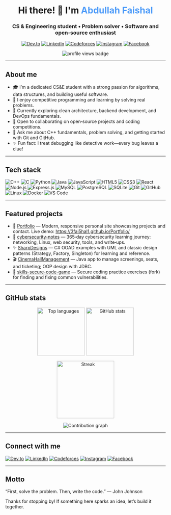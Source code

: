 <!-- Profile Header -->
<div align="center">
  <h1>Hi there! 👋 I'm <span style="color:#4F9CF9">Abdullah Faishal</span></h1>
  <h3>CS & Engineering student • Problem solver • Software and open‑source enthusiast</h3>

  <!-- Quick badges -->
  <p>
    <a href="https://dev.to/3fai5hal1"><img alt="Dev.to" src="https://img.shields.io/badge/Dev.to-0A0A0A?style=flat&logo=dev.to&logoColor=white"></a>
    <a href="https://linkedin.com/in/abdullahfaishal"><img alt="LinkedIn" src="https://img.shields.io/badge/LinkedIn-0A66C2?style=flat&logo=linkedin&logoColor=white"></a>
    <a href="https://codeforces.com/profile/3faishal1"><img alt="Codeforces" src="https://img.shields.io/badge/Codeforces-445f9d?style=flat&logo=codeforces&logoColor=white"></a>
    <a href="https://instagram.com/3fai5hal1"><img alt="Instagram" src="https://img.shields.io/badge/Instagram-E4405F?style=flat&logo=instagram&logoColor=white"></a>
    <a href="https://fb.com/3fai5hal1"><img alt="Facebook" src="https://img.shields.io/badge/Facebook-0866FF?style=flat&logo=facebook&logoColor=white"></a>
  </p>

  <img src="https://komarev.com/ghpvc/?username=3fai5hal1&label=Profile%20views&color=0e75b6&style=flat" alt="profile views badge" />
</div>

---

## About me
- 🎓 I’m a dedicated CS&E student with a strong passion for algorithms, data structures, and building useful software.
- 🧩 I enjoy competitive programming and learning by solving real problems.
- 🌱 Currently exploring clean architecture, backend development, and DevOps fundamentals.
- 🤝 Open to collaborating on open‑source projects and coding competitions.
- 💬 Ask me about C++ fundamentals, problem solving, and getting started with Git and GitHub.
- ✨ Fun fact: I treat debugging like detective work—every bug leaves a clue!

---

## Tech stack
<p>
  <!-- Languages -->
  <img alt="C++" src="https://img.shields.io/badge/C++-00599C?style=flat&logo=cplusplus&logoColor=white" />
  <img alt="C" src="https://img.shields.io/badge/C-A8B9CC?style=flat&logo=c&logoColor=black" />
  <img alt="Python" src="https://img.shields.io/badge/Python-3776AB?style=flat&logo=python&logoColor=white" />
  <img alt="Java" src="https://img.shields.io/badge/Java-007396?style=flat&logo=openjdk&logoColor=white" />
  <img alt="JavaScript" src="https://img.shields.io/badge/JavaScript-323330?style=flat&logo=javascript&logoColor=F7DF1E" />

  <!-- Web / Frameworks -->
  <img alt="HTML5" src="https://img.shields.io/badge/HTML5-e34f26?style=flat&logo=html5&logoColor=white" />
  <img alt="CSS3" src="https://img.shields.io/badge/CSS3-1572B6?style=flat&logo=css3&logoColor=white" />
  <img alt="React" src="https://img.shields.io/badge/React-20232A?style=flat&logo=react&logoColor=61DAFB" />
  <img alt="Node.js" src="https://img.shields.io/badge/Node.js-43853D?style=flat&logo=node.js&logoColor=white" />
  <img alt="Express.js" src="https://img.shields.io/badge/Express.js-000000?style=flat&logo=express&logoColor=white" />

  <!-- Databases -->
  <img alt="MySQL" src="https://img.shields.io/badge/MySQL-005C84?style=flat&logo=mysql&logoColor=white" />
  <img alt="PostgreSQL" src="https://img.shields.io/badge/PostgreSQL-316192?style=flat&logo=postgresql&logoColor=white" />
  <img alt="SQLite" src="https://img.shields.io/badge/SQLite-07405E?style=flat&logo=sqlite&logoColor=white" />

  <!-- Tools -->
  <img alt="Git" src="https://img.shields.io/badge/Git-F05032?style=flat&logo=git&logoColor=white" />
  <img alt="GitHub" src="https://img.shields.io/badge/GitHub-181717?style=flat&logo=github&logoColor=white" />
  <img alt="Linux" src="https://img.shields.io/badge/Linux-FCC624?style=flat&logo=linux&logoColor=black" />
  <img alt="Docker" src="https://img.shields.io/badge/Docker-2496ED?style=flat&logo=docker&logoColor=white" />
  <img alt="VS Code" src="https://img.shields.io/badge/VS%20Code-007ACC?style=flat&logo=visualstudiocode&logoColor=white" />
</p>

---

## Featured projects
- 🚀 [Portfolio](https://github.com/3fai5hal1/Portfolio) — Modern, responsive personal site showcasing projects and contact. Live demo: https://3fai5hal1.github.io/Portfolio/
- 🧠 [cybersecurity-notes](https://github.com/3fai5hal1/cybersecurity-notes) — 365‑day cybersecurity learning journey: networking, Linux, web security, tools, and write‑ups.
- ✨ [SharpDesigns](https://github.com/3fai5hal1/SharpDesigns) — C# OOAD examples with UML and classic design patterns (Strategy, Factory, Singleton) for learning and reference.
- 🎬 [CinemaHallManagement](https://github.com/3fai5hal1/CinemaHallManagement) — Java app to manage screenings, seats, and ticketing; OOP design with JDBC.
- 🧪 [skills-secure-code-game](https://github.com/3fai5hal1/skills-secure-code-game) — Secure coding practice exercises (fork) for finding and fixing common vulnerabilities.

<!--
Want visual repo cards? Add lines like:
[![Readme Card](https://github-readme-stats.vercel.app/api/pin/?username=3fai5hal1&repo=Portfolio&theme=tokyonight)](https://github.com/3fai5hal1/Portfolio)
[![Readme Card](https://github-readme-stats.vercel.app/api/pin/?username=3fai5hal1&repo=cybersecurity-notes&theme=tokyonight)](https://github.com/3fai5hal1/cybersecurity-notes)
[![Readme Card](https://github-readme-stats.vercel.app/api/pin/?username=3fai5hal1&repo=SharpDesigns&theme=tokyonight)](https://github.com/3fai5hal1/SharpDesigns)
[![Readme Card](https://github-readme-stats.vercel.app/api/pin/?username=3fai5hal1&repo=CinemaHallManagement&theme=tokyonight)](https://github.com/3fai5hal1/CinemaHallManagement)
[![Readme Card](https://github-readme-stats.vercel.app/api/pin/?username=3fai5hal1&repo=skills-secure-code-game&theme=tokyonight)](https://github.com/3fai5hal1/skills-secure-code-game)
-->

---

## GitHub stats
<p align="center">
  <img alt="Top languages" height="150" src="https://github-readme-stats.vercel.app/api/top-langs/?username=3fai5hal1&layout=compact&theme=tokyonight&hide_border=true" />
  <img alt="GitHub stats" height="150" src="https://github-readme-stats.vercel.app/api?username=3fai5hal1&show_icons=true&theme=tokyonight&hide_border=true" />
</p>

<p align="center">
  <img alt="Streak" height="180" src="https://streak-stats.demolab.com?user=3fai5hal1&theme=tokyonight&hide_border=true" />
</p>

<p align="center">
  <img alt="Contribution graph" src="https://github-readme-activity-graph.vercel.app/graph?username=3fai5hal1&theme=tokyo-night&hide_border=true" />
</p>

---

## Connect with me
<p>
  <a href="https://dev.to/3fai5hal1"><img alt="Dev.to" src="https://img.shields.io/badge/Dev.to-0A0A0A?style=for-the-badge&logo=dev.to&logoColor=white"></a>
  <a href="https://linkedin.com/in/abdullahfaishal"><img alt="LinkedIn" src="https://img.shields.io/badge/LinkedIn-0A66C2?style=for-the-badge&logo=linkedin&logoColor=white"></a>
  <a href="https://codeforces.com/profile/3fai5hal1"><img alt="Codeforces" src="https://img.shields.io/badge/Codeforces-445f9d?style=for-the-badge&logo=codeforces&logoColor=white"></a>
  <a href="https://instagram.com/3fai5hal1"><img alt="Instagram" src="https://img.shields.io/badge/Instagram-E4405F?style=for-the-badge&logo=instagram&logoColor=white"></a>
  <a href="https://fb.com/3fai5hal1"><img alt="Facebook" src="https://img.shields.io/badge/Facebook-0866FF?style=for-the-badge&logo=facebook&logoColor=white"></a>
</p>

---

## Motto
“First, solve the problem. Then, write the code.” — John Johnson

Thanks for stopping by! If something here sparks an idea, let’s build it together.